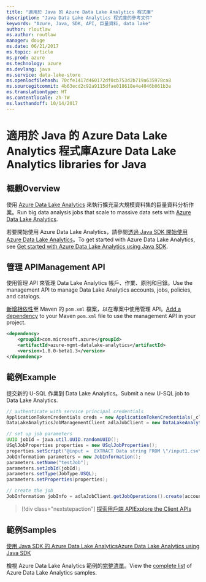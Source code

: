 ```yaml
---
title: "適用於 Java 的 Azure Data Lake Analytics 程式庫"
description: "Java Data Lake Analytics 程式庫的參考文件"
keywords: "Azure, Java, SDK, API, 巨量資料, data lake"
author: rloutlaw
ms.author: routlaw
manager: douge
ms.date: 06/21/2017
ms.topic: article
ms.prod: azure
ms.technology: azure
ms.devlang: java
ms.service: data-lake-store
ms.openlocfilehash: 70cfe1417d460172df0cb753d2b719a635978ca8
ms.sourcegitcommit: 4b63ecd2c92a9115dfae018618e4e4046b061b3e
ms.translationtype: HT
ms.contentlocale: zh-TW
ms.lasthandoff: 10/14/2017
---
```

# <a name="azure-data-lake-analytics-libraries-for-java"></a><span data-ttu-id="39511-104">適用於 Java 的 Azure Data Lake Analytics 程式庫</span><span class="sxs-lookup"><span data-stu-id="39511-104">Azure Data Lake Analytics libraries for Java</span></span>

## <a name="overview"></a><span data-ttu-id="39511-105">概觀</span><span class="sxs-lookup"><span data-stu-id="39511-105">Overview</span></span>

<span data-ttu-id="39511-106">使用 [Azure Data Lake Analytics](/azure/data-lake-analytics/data-lake-analytics-overview) 來執行擴充至大規模資料集的巨量資料分析作業。</span><span class="sxs-lookup"><span data-stu-id="39511-106">Run big data analysis jobs that scale to massive data sets with [Azure Data Lake Analytics](/azure/data-lake-analytics/data-lake-analytics-overview).</span></span>

<span data-ttu-id="39511-107">若要開始使用 Azure Data Lake Analytics，請參閱[透過 Java SDK 開始使用 Azure Data Lake Analytics](/azure/data-lake-analytics/data-lake-analytics-get-started-java-sdk)。</span><span class="sxs-lookup"><span data-stu-id="39511-107">To get started with Azure Data Lake Analytics, see [Get started with Azure Data Lake Analytics using Java SDK](/azure/data-lake-analytics/data-lake-analytics-get-started-java-sdk).</span></span>

## <a name="management-api"></a><span data-ttu-id="39511-108">管理 API</span><span class="sxs-lookup"><span data-stu-id="39511-108">Management API</span></span>

<span data-ttu-id="39511-109">使用管理 API 來管理 Data Lake Analytics 帳戶、作業、原則和目錄。</span><span class="sxs-lookup"><span data-stu-id="39511-109">Use the management API to manage Data Lake Analytics accounts, jobs, policies, and catalogs.</span></span>

<span data-ttu-id="39511-110">[新增相依性](https://maven.apache.org/guides/getting-started/index.html#How_do_I_use_external_dependencies)至 Maven 的 `pom.xml` 檔案，以在專案中使用管理 API。</span><span class="sxs-lookup"><span data-stu-id="39511-110">[Add a dependency](https://maven.apache.org/guides/getting-started/index.html#How_do_I_use_external_dependencies) to your Maven `pom.xml` file to use the management API in your project.</span></span>


```XML
<dependency>
    <groupId>com.microsoft.azure</groupId>
    <artifactId>azure-mgmt-datalake-analytics</artifactId>
    <version>1.0.0-beta1.3</version>
</dependency>
```

## <a name="example"></a><span data-ttu-id="39511-111">範例</span><span class="sxs-lookup"><span data-stu-id="39511-111">Example</span></span>

<span data-ttu-id="39511-112">提交新的 U-SQL 作業到 Data Lake Analytics。</span><span class="sxs-lookup"><span data-stu-id="39511-112">Submit a new U-SQL job to Data Lake Analytics.</span></span>

```java
// authenticate with service principal credentials
ApplicationTokenCredentials creds = new ApplicationTokenCredentials(_clientId, _tenantId, _clientSecret, null);
DataLakeAnalyticsJobManagementClient adlaJobClient = new DataLakeAnalyticsJobManagementClientImpl(creds);

// set up job parameters
UUID jobId = java.util.UUID.randomUUID();
USqlJobProperties properties = new USqlJobProperties();
properties.setScript("@input =  EXTRACT Data string FROM \"/input1.csv\" USING Extractors.Csv(); OUTPUT @input TO @\"/output1.csv\" USING Outputters.Csv();");
JobInformation parameters = new JobInformation();
parameters.setName("testJob");
parameters.setJobId(jobId);
parameters.setType(JobType.USQL);
parameters.setProperties(properties);

// create the job
JobInformation jobInfo = adlaJobClient.getJobOperations().create(accountName, jobId, parameters).getBody();

```

> [!div class="nextstepaction"]
> [<span data-ttu-id="39511-113">探索用戶端 API</span><span class="sxs-lookup"><span data-stu-id="39511-113">Explore the Client APIs</span></span>](/java/api/overview/azure/datalakeanalytics/managementapi)

## <a name="samples"></a><span data-ttu-id="39511-114">範例</span><span class="sxs-lookup"><span data-stu-id="39511-114">Samples</span></span>

<span data-ttu-id="39511-115">[使用 Java SDK 的 Azure Data Lake Analytics][1]</span><span class="sxs-lookup"><span data-stu-id="39511-115">[Azure Data Lake Analytics using Java SDK][1]</span></span> 

[1]: https://docs.microsoft.com/azure/data-lake-analytics/data-lake-analytics-get-started-java-sdk

<span data-ttu-id="39511-116">檢視 Azure Data Lake Analytics 範例的[完整清單](https://azure.microsoft.com/resources/samples/?platform=java&term=analytics)。</span><span class="sxs-lookup"><span data-stu-id="39511-116">View the [complete list](https://azure.microsoft.com/resources/samples/?platform=java&term=analytics) of Azure Data Lake Analytics samples.</span></span>

